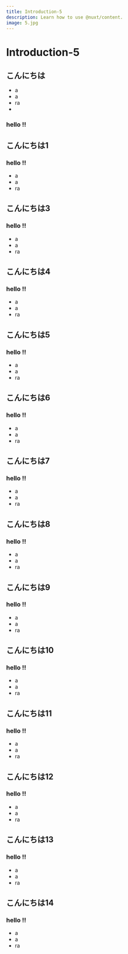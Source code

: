 ```yaml
---
title: Introduction-5
description: Learn how to use @nuxt/content.
image: 5.jpg
---
```


# Introduction-5

<article-image name="5.jpg" alt="サンプル画像"></article-image>

## こんにちは
- a
- a
- ra
-
### hello !!
## こんにちは1
### hello !!
- a
- a
- ra
## こんにちは3
### hello !!
- a
- a
- ra
## こんにちは4
### hello !!
- a
- a
- ra
## こんにちは5
### hello !!
- a
- a
- ra
## こんにちは6
### hello !!
- a
- a
- ra
## こんにちは7
### hello !!
- a
- a
- ra
## こんにちは8
### hello !!
- a
- a
- ra
## こんにちは9
### hello !!
- a
- a
- ra
## こんにちは10
### hello !!
- a
- a
- ra
## こんにちは11
### hello !!
- a
- a
- ra
## こんにちは12
### hello !!
- a
- a
- ra
## こんにちは13
### hello !!
- a
- a
- ra
## こんにちは14
### hello !!
- a
- a
- ra
